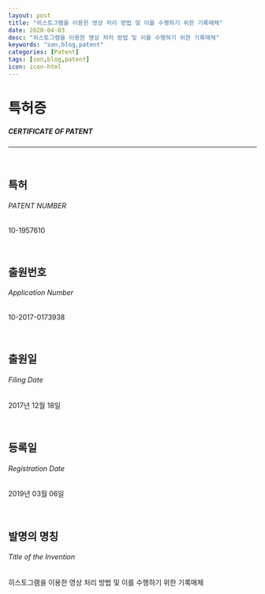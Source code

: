 ```yaml
---
layout: post
title: "히스토그램을 이용한 영상 처리 방법 및 이를 수행하기 위한 기록매체"
date: 2020-04-03
desc: "히스토그램을 이용한 영상 처리 방법 및 이를 수행하기 위한 기록매체"
keywords: "son,blog,patent"
categories: [Patent]
tags: [son,blog,patent]
icon: icon-html
---
```


# 특허증
##### CERTIFICATE OF PATENT
---
<br>

## 특허
###### PATENT NUMBER
10-1957610

<br>

## 출원번호
###### Application Number
10-2017-0173938

<br>

## 출원일
###### Filing Date
2017년 12월 18일

<br>

## 등록일
###### Registration Date
2019년 03월 06일

<br>

## 발명의 명칭
###### Title of the Invention
히스토그램을 이용한 영상 처리 방법 및 이를 수행하기 위한 기록매체

<br>
